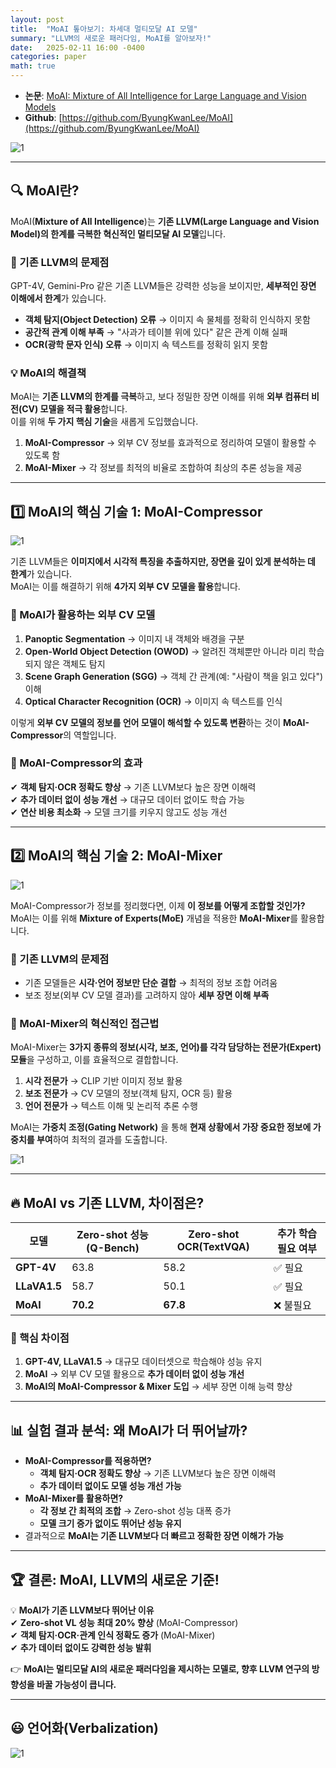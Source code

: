 ```yaml
---
layout: post  
title:  "MoAI 톺아보기: 차세대 멀티모달 AI 모델"  
summary: "LLVM의 새로운 패러다임, MoAI를 알아보자!"  
date:   2025-02-11 16:00 -0400  
categories: paper  
math: true  
---
```


- **논문**: [MoAI: Mixture of All Intelligence for Large Language and Vision Models](https://arxiv.org/abs/2403.07508)  
- **Github**: [https://github.com/ByungKwanLee/MoAI](https://github.com/ByungKwanLee/MoAI)  



![1](/assets/img/post_img/moai/1.gif)



---

## 🔍 MoAI란?  
MoAI(**Mixture of All Intelligence**)는 **기존 LLVM(Large Language and Vision Model)의 한계를 극복한 혁신적인 멀티모달 AI 모델**입니다.  

### 🎯 기존 LLVM의 문제점  
GPT-4V, Gemini-Pro 같은 기존 LLVM들은 강력한 성능을 보이지만, **세부적인 장면 이해에서 한계**가 있습니다.  
- **객체 탐지(Object Detection) 오류** → 이미지 속 물체를 정확히 인식하지 못함  
- **공간적 관계 이해 부족** → "사과가 테이블 위에 있다" 같은 관계 이해 실패  
- **OCR(광학 문자 인식) 오류** → 이미지 속 텍스트를 정확히 읽지 못함  

### 💡 MoAI의 해결책  
MoAI는 **기존 LLVM의 한계를 극복**하고, 보다 정밀한 장면 이해를 위해 **외부 컴퓨터 비전(CV) 모델을 적극 활용**합니다.  
이를 위해 **두 가지 핵심 기술**을 새롭게 도입했습니다.  
1. **MoAI-Compressor** → 외부 CV 정보를 효과적으로 정리하여 모델이 활용할 수 있도록 함  
2. **MoAI-Mixer** → 각 정보를 최적의 비율로 조합하여 최상의 추론 성능을 제공  

---

## 1️⃣ MoAI의 핵심 기술 1: MoAI-Compressor  



![1](/assets/img/post_img/moai/1.png)  



기존 LLVM들은 **이미지에서 시각적 특징을 추출하지만, 장면을 깊이 있게 분석하는 데 한계**가 있습니다.  
MoAI는 이를 해결하기 위해 **4가지 외부 CV 모델을 활용**합니다.  

### 🔹 MoAI가 활용하는 외부 CV 모델  
1. **Panoptic Segmentation** → 이미지 내 객체와 배경을 구분  
2. **Open-World Object Detection (OWOD)** → 알려진 객체뿐만 아니라 미리 학습되지 않은 객체도 탐지  
3. **Scene Graph Generation (SGG)** → 객체 간 관계(예: "사람이 책을 읽고 있다") 이해  
4. **Optical Character Recognition (OCR)** → 이미지 속 텍스트를 인식  

이렇게 **외부 CV 모델의 정보를 언어 모델이 해석할 수 있도록 변환**하는 것이 **MoAI-Compressor**의 역할입니다.  

### 🔹 MoAI-Compressor의 효과  
✔ **객체 탐지·OCR 정확도 향상** → 기존 LLVM보다 높은 장면 이해력  
✔ **추가 데이터 없이 성능 개선** → 대규모 데이터 없이도 학습 가능  
✔ **연산 비용 최소화** → 모델 크기를 키우지 않고도 성능 개선  


---

## 2️⃣ MoAI의 핵심 기술 2: MoAI-Mixer  



![1](/assets/img/post_img/moai/2.png)  



MoAI-Compressor가 정보를 정리했다면, 이제 **이 정보를 어떻게 조합할 것인가?**  
MoAI는 이를 위해 **Mixture of Experts(MoE)** 개념을 적용한 **MoAI-Mixer**를 활용합니다.  

### 🔹 기존 LLVM의 문제점  
- 기존 모델들은 **시각·언어 정보만 단순 결합** → 최적의 정보 조합 어려움  
- 보조 정보(외부 CV 모델 결과)를 고려하지 않아 **세부 장면 이해 부족**  

### 🔹 MoAI-Mixer의 혁신적인 접근법  
MoAI-Mixer는 **3가지 종류의 정보(시각, 보조, 언어)를 각각 담당하는 전문가(Expert) 모듈**을 구성하고, 이를 효율적으로 결합합니다.  
1. **시각 전문가** → CLIP 기반 이미지 정보 활용  
2. **보조 전문가** → CV 모델의 정보(객체 탐지, OCR 등) 활용  
3. **언어 전문가** → 텍스트 이해 및 논리적 추론 수행  

MoAI는 **가중치 조정(Gating Network)** 을 통해 **현재 상황에서 가장 중요한 정보에 가중치를 부여**하여 최적의 결과를 도출합니다.  



![1](/assets/img/post_img/moai/3.png)  




---

## 🔥 MoAI vs 기존 LLVM, 차이점은?  



| 모델 | Zero-shot 성능(Q-Bench) | Zero-shot OCR(TextVQA) | 추가 학습 필요 여부 |  
|------|----------------|----------------|----------------|  
| **GPT-4V** | 63.8 | 58.2 | ✅ 필요 |  
| **LLaVA1.5** | 58.7 | 50.1 | ✅ 필요 |  
| **MoAI** | **70.2** | **67.8** | ❌ 불필요 |  



### 📌 핵심 차이점  
1. **GPT-4V, LLaVA1.5** → 대규모 데이터셋으로 학습해야 성능 유지  
2. **MoAI** → 외부 CV 모델 활용으로 **추가 데이터 없이 성능 개선**  
3. **MoAI의 MoAI-Compressor & Mixer 도입** → 세부 장면 이해 능력 향상  

---

## 📊 실험 결과 분석: 왜 MoAI가 더 뛰어날까?  
- **MoAI-Compressor를 적용하면?**  
  - **객체 탐지·OCR 정확도 향상** → 기존 LLVM보다 높은 장면 이해력  
  - **추가 데이터 없이도 모델 성능 개선 가능**  
- **MoAI-Mixer를 활용하면?**  
  - **각 정보 간 최적의 조합** → Zero-shot 성능 대폭 증가  
  - **모델 크기 증가 없이도 뛰어난 성능 유지**  
- 결과적으로 **MoAI는 기존 LLVM보다 더 빠르고 정확한 장면 이해가 가능**  

---

## 🏆 결론: MoAI, LLVM의 새로운 기준!  

💡 **MoAI가 기존 LLVM보다 뛰어난 이유**  
✔ **Zero-shot VL 성능 최대 20% 향상** (MoAI-Compressor)  
✔ **객체 탐지·OCR·관계 인식 정확도 증가** (MoAI-Mixer)  
✔ **추가 데이터 없이도 강력한 성능 발휘**  

👉 **MoAI는 멀티모달 AI의 새로운 패러다임을 제시하는 모델로, 향후 LLVM 연구의 방향성을 바꿀 가능성이 큽니다.**  

---

## 😃 언어화(Verbalization)



![1](/assets/img/post_img/moai/4.png)  

